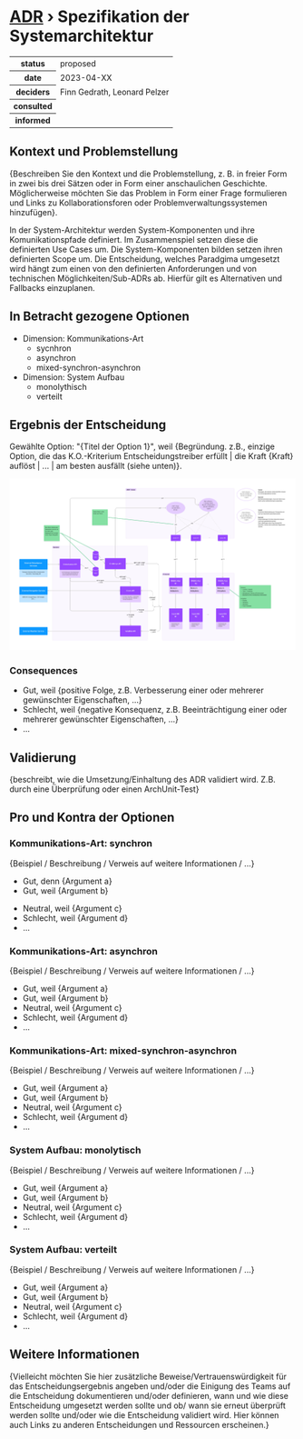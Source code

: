 # [ADR](./README.md) › Spezifikation der Systemarchitektur

<table>
<tr>
<th>status</th>
<td>proposed</td><!-- {proposed / rejected / accepted / deprecated / … / superseded by ADR-0005 <0005-example.md>} -->
</tr>
<tr>
<th>date</th>
<td>2023-04-XX</td><!-- YYYY-MM-DD, when the decision was last updated -->
</tr>
<tr>
<th>deciders</th>
<td>Finn Gedrath, Leonard Pelzer</td><!-- list everyone involved in the decision -->
</tr>
<tr>
<th>consulted</th>
<td></td><!-- list everyone whose opinions are sought (typically subject-matter experts); and with whom there is a two-way communication -->
</tr>
<tr>
<th>informed</th>
<td></td><!-- list everyone who is kept up-to-date on progress; and with whom there is a one-way communication -->
</tr>
</table>


## Kontext und Problemstellung

{Beschreiben Sie den Kontext und die Problemstellung, z. B. in freier Form in zwei bis drei Sätzen oder in Form einer anschaulichen Geschichte. Möglicherweise möchten Sie das Problem in Form einer Frage formulieren und Links zu Kollaborationsforen oder Problemverwaltungssystemen hinzufügen}.

In der System-Architektur werden System-Komponenten und ihre Komunikationspfade definiert. Im Zusammenspiel setzen diese die definierten Use Cases um. Die System-Komponenten bilden setzen ihren definierten Scope um. Die Entscheidung, welches Paradgima umgesetzt wird hängt zum einen von den definierten Anforderungen und von technischen Möglichkeiten/Sub-ADRs ab. Hierfür gilt es Alternativen und Fallbacks einzuplanen.

<!-- Dies ist ein optionales Element. Sie können es gerne entfernen.
## Entscheidungstreiber

* {Entscheidungstreiber 1, z.B. eine Kraft, ein Anliegen, ...}
* {Entscheidungstreiber 2, z.B. eine Kraft, die Bedenken hat, ...}

-->

## In Betracht gezogene Optionen

* Dimension: Kommunikations-Art
  * sycnhron
  * asynchron
  * mixed-synchron-asynchron
* Dimension: System Aufbau
  * monolythisch
  * verteilt


## Ergebnis der Entscheidung

Gewählte Option: "{Titel der Option 1}", weil
{Begründung. z.B., einzige Option, die das K.O.-Kriterium Entscheidungstreiber erfüllt | die Kraft {Kraft} auflöst | ... | am besten ausfällt (siehe unten)}.

![System Architecture](./001-system-architecture.jpg)

<!-- Dies ist ein optionales Element. Sie können es gerne entfernen. -->
### Consequences

* Gut, weil {positive Folge, z.B. Verbesserung einer oder mehrerer gewünschter Eigenschaften, ...}
* Schlecht, weil {negative Konsequenz, z.B. Beeinträchtigung einer oder mehrerer gewünschter Eigenschaften, ...}
* ... <!-- Anzahl der Konsequenzen kann variieren -->

<!-- Dies ist ein optionales Element. Fühlen Sie sich frei, es zu entfernen. -->
## Validierung

{beschreibt, wie die Umsetzung/Einhaltung des ADR validiert wird. Z.B. durch eine Überprüfung oder einen ArchUnit-Test}

<!-- Dies ist ein optionales Element. Sie können es gerne entfernen. -->
## Pro und Kontra der Optionen

### Kommunikations-Art: synchron

<!-- Dies ist ein optionales Element. Sie können es gerne entfernen. -->
{Beispiel / Beschreibung / Verweis auf weitere Informationen / ...}

* Gut, denn {Argument a}
* Gut, weil {Argument b}
<!-- Verwende "neutral", wenn das angegebene Argument weder für gut noch für schlecht gewichtet ist -->
* Neutral, weil {Argument c}
* Schlecht, weil {Argument d}
* ... <!-- Anzahl der Vor- und Nachteile kann variieren -->

### Kommunikations-Art: asynchron

{Beispiel / Beschreibung / Verweis auf weitere Informationen / ...}

* Gut, weil {Argument a}
* Gut, weil {Argument b}
* Neutral, weil {Argument c}
* Schlecht, weil {Argument d}
* ...

### Kommunikations-Art: mixed-synchron-asynchron

{Beispiel / Beschreibung / Verweis auf weitere Informationen / ...}

* Gut, weil {Argument a}
* Gut, weil {Argument b}
* Neutral, weil {Argument c}
* Schlecht, weil {Argument d}
* ...

### System Aufbau: monolytisch

{Beispiel / Beschreibung / Verweis auf weitere Informationen / ...}

* Gut, weil {Argument a}
* Gut, weil {Argument b}
* Neutral, weil {Argument c}
* Schlecht, weil {Argument d}
* ...

### System Aufbau: verteilt

{Beispiel / Beschreibung / Verweis auf weitere Informationen / ...}

* Gut, weil {Argument a}
* Gut, weil {Argument b}
* Neutral, weil {Argument c}
* Schlecht, weil {Argument d}
* ...

<!-- Dies ist ein optionales Element. Sie können es gerne entfernen. -->
## Weitere Informationen

{Vielleicht möchten Sie hier zusätzliche Beweise/Vertrauenswürdigkeit für das Entscheidungsergebnis angeben und/oder die Einigung des Teams auf die Entscheidung dokumentieren und/oder definieren, wann und wie diese Entscheidung umgesetzt werden sollte und ob/ wann sie erneut überprüft werden sollte und/oder wie die Entscheidung validiert wird. Hier können auch Links zu anderen Entscheidungen und Ressourcen erscheinen.}